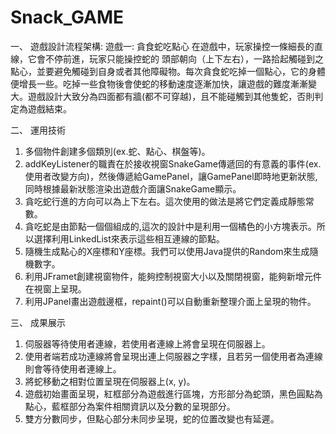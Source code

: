 # Snack_GAME
一、	遊戲設計流程架構:
遊戲一: 貪食蛇吃點心
在遊戲中，玩家操控一條細長的直線，它會不停前進，玩家只能操控蛇的
頭部朝向（上下左右），一路拾起觸碰到之點心，並要避免觸碰到自身或者其他障礙物。每次貪食蛇吃掉一個點心，它的身體便增長一些。吃掉一些食物後會使蛇的移動速度逐漸加快，讓遊戲的難度漸漸變大。遊戲設計大致分為四面都有牆(都不可穿越)，且不能碰觸到其他隻蛇，否則判定為遊戲結束。
 

二、	運用技術
1.	多個物件創建多個類別(ex.蛇、點心、棋盤等)。
2.	addKeyListener的職責在於接收視窗SnakeGame傳遞回的有意義的事件(ex.使用者改變方向)，然後傳遞給GamePanel，讓GamePanel即時地更新狀態,同時根據最新狀態渲染出遊戲介面讓SnakeGame顯示。
3.	貪吃蛇行進的方向可以為上下左右。這次使用的做法是將它們定義成靜態常數。
4.	貪吃蛇是由節點一個個組成的,這次的設計中是利用一個橘色的小方塊表示。所以選擇利用LinkedList來表示這些相互連線的節點。
5.	隨機生成點心的X座標和Y座標。我們可以使用Java提供的Random來生成隨機數字。
6.	利用JFramet創建視窗物件，能夠控制視窗大小以及關閉視窗，能夠新增元件在視窗上呈現。
7.	利用JPanel畫出遊戲邊框，repaint()可以自動重新整理介面上呈現的物件。

三、	成果展示
1.	伺服器等待使用者連線，若使用者連線上將會呈現在伺服器上。
2.	使用者端若成功連線將會呈現出連上伺服器之字樣，且若另一個使用者為連線則會等待使用者連線上。
3.	將蛇移動之相對位置呈現在伺服器上(x, y)。
4.	遊戲初始畫面呈現，紅框部分為遊戲進行區塊，方形部分為蛇頭，黑色圓點為點心，藍框部分為案件相關資訊以及分數的呈現部分。
5.	雙方分數同步，但點心部分未同步呈現，蛇的位置改變也有延遲。

